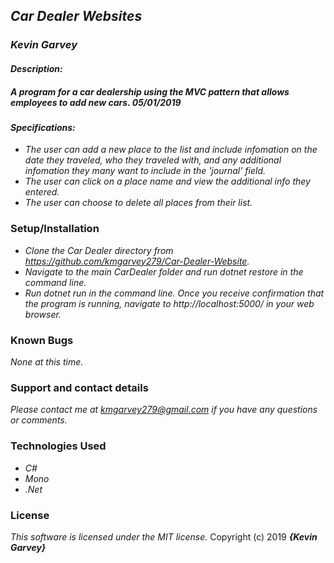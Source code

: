## _Car Dealer Websites_

### _***Kevin Garvey***_

#### _Description:_
##### _A program for a car dealership using the MVC pattern that allows employees to add new cars. 05/01/2019_

#### _Specifications:_
- _The user can add a new place to the list and include infomation on the date they traveled, who they traveled with, and any additional infomation they many want to include in the 'journal' field._
- _The user can click on a place name and view the additional info they entered._
- _The user can choose to delete all places from their list._

### Setup/Installation
- _Clone the Car Dealer directory from https://github.com/kmgarvey279/Car-Dealer-Website._
- _Navigate to the main CarDealer folder and run dotnet restore in the command line._
- _Run dotnet run in the command line. Once you receive confirmation that the program is running, navigate to http://localhost:5000/ in your web browser._    

### Known Bugs
_None at this time._

### Support and contact details

_Please contact me at kmgarvey279@gmail.com if you have any questions or comments._

### Technologies Used

- _C#_
- _Mono_
- _.Net_

### License

_This software is licensed under the MIT license._
Copyright (c) 2019 **_{Kevin Garvey}_**
